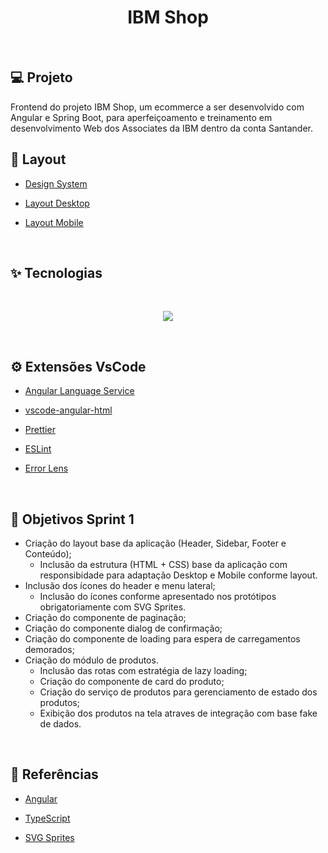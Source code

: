 <h1 align="center">
   IBM Shop
</h1>

<br>

## 💻 Projeto
Frontend do projeto IBM Shop, um ecommerce a ser desenvolvido com 
Angular e Spring Boot, para aperfeiçoamento e treinamento em desenvolvimento Web dos Associates da IBM dentro da conta Santander.

## 🔖 Layout

- [Design System](https://www.figma.com/file/qDPfAfx992mlqDVxNf9iJF/Layout-E-Commerce-Santander?node-id=0%3A1&t=NruuEojCAXf8SlPs-0)

- [Layout Desktop](https://www.figma.com/file/qDPfAfx992mlqDVxNf9iJF/Layout-E-Commerce-Santander?node-id=1%3A2&t=NruuEojCAXf8SlPs-0)

- [Layout Mobile](https://www.figma.com/file/qDPfAfx992mlqDVxNf9iJF/Layout-E-Commerce-Santander?node-id=4%3A3&t=NruuEojCAXf8SlPs-0)

<br>

## ✨ Tecnologias
<br>
<p align="center">
  <a href="https://skillicons.dev">
    <img src="https://skillicons.dev/icons?i=angular,rxjs,ts,scss,css,html" />
  </a>
</p>
<br>

## ⚙️ Extensões VsCode

- [Angular Language Service](https://marketplace.visualstudio.com/items?itemName=Angular.ng-template)

- [vscode-angular-html](https://marketplace.visualstudio.com/items?itemName=ghaschel.vscode-angular-html)

- [Prettier](https://marketplace.visualstudio.com/items?itemName=esbenp.prettier-vscode)

- [ESLint](https://marketplace.visualstudio.com/items?itemName=dbaeumer.vscode-eslint)

- [Error Lens](https://marketplace.visualstudio.com/items?itemName=usernamehw.errorlens)

<br>

## 📆 Objetivos Sprint 1

- Criação do layout base da aplicação (Header, Sidebar, Footer e Conteúdo);
  * Inclusão da estrutura (HTML + CSS) base da aplicação com responsibidade para adaptação Desktop e Mobile conforme layout.
- Inclusão dos ícones do header e menu lateral;
  * Inclusão do ícones conforme apresentado nos protótipos obrigatoriamente com SVG Sprites.
- Criação do componente de paginação;
- Criação do componente dialog de confirmação;
- Criação do componente de loading para espera de carregamentos demorados;
- Criação do módulo de produtos.
  * Inclusão das rotas com estratégia de lazy loading;
  * Criação do componente de card do produto;
  * Criação do serviço de produtos para gerenciamento de estado dos produtos;
  * Exibição dos produtos na tela atraves de integração com base fake de dados.

<br>

## 📑 Referências

- [Angular](https://angular.io/)

- [TypeScript](https://www.typescriptlang.org/)

- [SVG Sprites](https://willianjusten.com.br/usando-svg-sprites)

